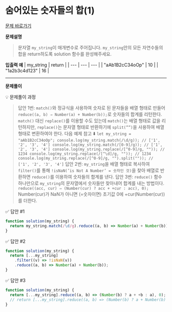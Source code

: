 # 숨어있는 숫자들의 합(1)

[문제 바로가기](https://school.programmers.co.kr/learn/courses/30/lessons/120851)

**문제설명**

> 문자열 `my_string`이 매개변수로 주어집니다. `my_string`안의 모든 자연수들의 합을 return하도록 solution 함수를 완성해주세요.

**입출력 예**
| my_string | return |
| --- | --- | --- |
| "aAb1B2cC34oOp" | 10 |
| "1a2b3c4d123" | 16 |

---

**문제풀이**

💡 문제풀이 과정

> 답안 1번: `match()`와 정규식을 사용하여 숫자로 된 문자들을 배열 형태로 만들어 `reduce((a, b) ⇒ Number(a) + Number(b));`로 숫자들의 합계를 리턴한다. `match()` 대신 `replace()`를 이용할 수도 있는데 `match()`는 배열 형태로 값을 리턴하지만, `replace()`는 문자열 형태로 반환하기에 `split(””)`을 사용하여 배열 형태로 변환하여야 한다. 다음 예제 참고 ⬇️
> `let my_string = "aAb1B2cC34oOp";
console.log(my_string.match(/\d/g)); // ['1', '2', '3', '4']
console.log(my_string.match(/[0-9]/g)); // ['1', '2', '3', '4']
console.log(my_string.replace(/[^0-9]/g, "")); // 1234
console.log(my_string.replace(/[^\d]/g, "")); // 1234
console.log(my_string.replace(/[^0-9]/g, "").split("")); // ['1', '2', '3', '4']`
> 답안 2번: `my_string`을 배열 형태로 복사하여 `filter()`를 통해 `!isNaN(’is Not A Number’ = 숫자인 것)`을 찾아 배열로 반환하면 `reduce()`를 이용하여 숫자들의 합계를 낸다.
> 답안 3번: `reduce()` 함수 하나만으로 `my_string`의 문자열에서 숫자들만 찾아내어 합계를 내는 방법이다. `reduce((acc, cur) ⇒ (Number(cur) ? acc + +cur : acc), 0);` Number(cur)가 NaN가 아니면 (=숫자이면) 초기값 0에 +cur(Number(cur))를 더한다.

✅ 답안 #1

```javascript
function solution(my_string) {
  return my_string.match(/\d/g).reduce((a, b) => Number(a) + Number(b));
}
```

✅ 답안 #2

```javascript
function solution(my_string) {
  return [...my_string]
    .filter((v) => !isNaN(v))
    .reduce((a, b) => Number(a) + Number(b));
}
```

✅ 답안 #3

```javascript
function solution(my_string) {
  return [...my_string].reduce((a, b) => (Number(b) ? a + +b : a), 0);
  // return [...my_string].reduce((a, b) => (Number(b) ? a + Number(b) : a), 0);
}
```
